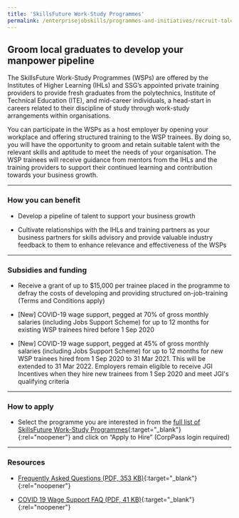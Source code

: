 ```yaml
---
title: 'SkillsFuture Work-Study Programmes'
permalink: /enterprisejobskills/programmes-and-initiatives/recruit-talent/skills-work-study-programmes/
---
```


## Groom local graduates to develop your manpower pipeline

The SkillsFuture Work-Study Programmes (WSPs) are offered by the Institutes of Higher Learning (IHLs) and SSG’s appointed private training providers to provide fresh graduates from the polytechnics, Institute of Technical Education (ITE), and mid-career individuals, a head-start in careers related to their discipline of study through work-study arrangements within organisations.

You can participate in the WSPs as a host employer by opening your workplace and offering structured training to the WSP trainees. By doing so, you will have the opportunity to groom and retain suitable talent with the relevant skills and aptitude to meet the needs of your organisation. The WSP trainees will receive guidance from mentors from the IHLs and the training providers to support their continued learning and contribution towards your business growth.

---

### How you can benefit

- Develop a pipeline of talent to support your business growth

- Cultivate relationships with the IHLs and training partners as your business partners for skills advisory and provide valuable industry feedback to them to enhance relevance and effectiveness of the WSPs

---

### Subsidies and funding

- Receive a grant of up to $15,000 per trainee placed in the programme to defray the costs of developing and providing structured on-job-training (Terms and Conditions apply)

- [New] COVID-19 wage support, pegged at 70% of gross monthly salaries (including Jobs Support Scheme) for up to 12 months for existing WSP trainees hired before 1 Sep 2020

- [New] COVID-19 wage support, pegged at 45% of gross monthly salaries (including Jobs Support Scheme) for up to 12 months for new WSP trainees hired from 1 Sep 2020 to 31 Mar 2021. This will be extended to 31 Mar 2022. Employers remain eligible to receive JGI Incentives when they hire new trainees from 1 Sep 2020 and meet JGI's qualifying criteria

---

### How to apply

- Select the programme you are interested in from the [full list of SkillsFuture Work-Study Programmes](https://programmes.enterprisejobskills.gov.sg/WorkStudyEmployerProgrammes/Programme_Summary.aspx){:target="_blank"}{:rel="noopener"} and click on “Apply to Hire” (CorpPass login required)

----

### Resources

- [Frequently Asked Questions (PDF, 353 KB)](/images/epjs/programmes-and-initiatives/recruit-talent/SkillsFuture_WorkStudyProgrammes_EmployerFAQ.pdf){:target="_blank"}{:rel="noopener"}

- [COVID 19 Wage Support FAQ (PDF, 41 KB)](/images/epjs/programmes-and-initiatives/recruit-talent/COVID-19-Wage-Support-FAQ.pdf){:target="_blank"}{:rel="noopener"}
